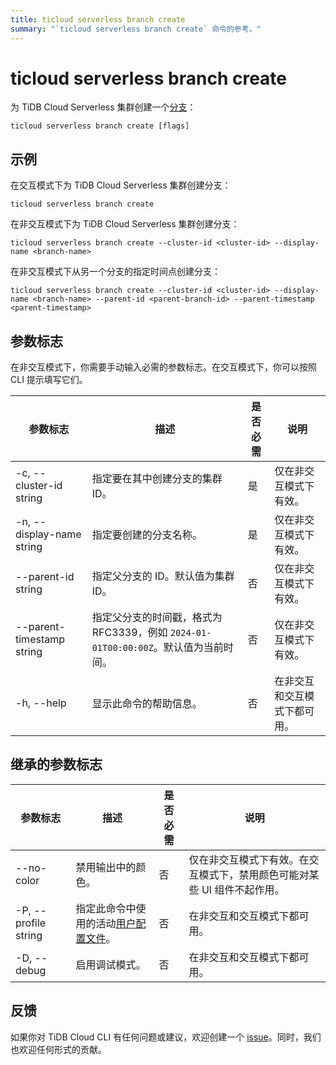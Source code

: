 ```yaml
---
title: ticloud serverless branch create
summary: "`ticloud serverless branch create` 命令的参考。"
---
```


# ticloud serverless branch create

为 TiDB Cloud Serverless 集群创建一个[分支](/tidb-cloud/branch-overview.md)：

```shell
ticloud serverless branch create [flags]
```

## 示例

在交互模式下为 TiDB Cloud Serverless 集群创建分支：

```shell
ticloud serverless branch create
```

在非交互模式下为 TiDB Cloud Serverless 集群创建分支：

```shell
ticloud serverless branch create --cluster-id <cluster-id> --display-name <branch-name>
```

在非交互模式下从另一个分支的指定时间点创建分支：

```shell
ticloud serverless branch create --cluster-id <cluster-id> --display-name <branch-name> --parent-id <parent-branch-id> --parent-timestamp <parent-timestamp>
```

## 参数标志

在非交互模式下，你需要手动输入必需的参数标志。在交互模式下，你可以按照 CLI 提示填写它们。

| 参数标志                  | 描述                                                                                               | 是否必需 | 说明                                                |
|---------------------------|-----------------------------------------------------------------------------------------------------------|----------|-----------------------------------------------------|
| -c, --cluster-id string   | 指定要在其中创建分支的集群 ID。                                     | 是      | 仅在非交互模式下有效。                 |
| -n, --display-name string | 指定要创建的分支名称。                                                           | 是      | 仅在非交互模式下有效。                 |
| --parent-id string        | 指定父分支的 ID。默认值为集群 ID。                                                       | 否       | 仅在非交互模式下有效。                 |
| --parent-timestamp string | 指定父分支的时间戳，格式为 RFC3339，例如 `2024-01-01T00:00:00Z`。默认值为当前时间。  | 否       | 仅在非交互模式下有效。                 |
| -h, --help                | 显示此命令的帮助信息。                                                                  | 否       | 在非交互和交互模式下都可用。 |

## 继承的参数标志

| 参数标志             | 描述                                                                                          | 是否必需 | 说明                                                                                                             |
|----------------------|------------------------------------------------------------------------------------------------------|----------|------------------------------------------------------------------------------------------------------------------|
| --no-color           | 禁用输出中的颜色。                                                                            | 否       | 仅在非交互模式下有效。在交互模式下，禁用颜色可能对某些 UI 组件不起作用。 |
| -P, --profile string | 指定此命令中使用的活动[用户配置文件](/tidb-cloud/cli-reference.md#user-profile)。 | 否       | 在非交互和交互模式下都可用。                                                             |
| -D, --debug          | 启用调试模式。                                                                                   | 否       | 在非交互和交互模式下都可用。                                                             |

## 反馈

如果你对 TiDB Cloud CLI 有任何问题或建议，欢迎创建一个 [issue](https://github.com/tidbcloud/tidbcloud-cli/issues/new/choose)。同时，我们也欢迎任何形式的贡献。
